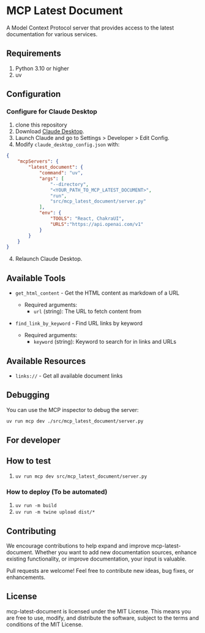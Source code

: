 # MCP Latest Document

A Model Context Protocol server that provides access to the latest documentation for various services.

## Requirements
1. Python 3.10 or higher
2. uv

## Configuration

### Configure for Claude Desktop
1. clone this repository
2. Download [Claude Desktop](https://claude.ai/download).
3. Launch Claude and go to Settings > Developer > Edit Config.
4. Modify `claude_desktop_config.json` with:

```json
{
    "mcpServers": {
        "latest_document": {
            "command": "uv",
            "args": [
                "--directory",
                "<YOUR_PATH_TO_MCP_LATEST_DOCUMENT>",
                "run",
                "src/mcp_latest_document/server.py"
            ],
            "env": {
                "TOOLS": "React, ChakraUI",
                "URLS":"https://api.openai.com/v1"
            }
        }
    }
}
```

4. Relaunch Claude Desktop.


## Available Tools

- `get_html_content` - Get the HTML content as markdown of a URL
  - Required arguments:
    - `url` (string): The URL to fetch content from

- `find_link_by_keyword` - Find URL links by keyword
  - Required arguments:
    - `keyword` (string): Keyword to search for in links and URLs

## Available Resources

- `links://` - Get all available document links


## Debugging

You can use the MCP inspector to debug the server:

```bash
uv run mcp dev ./src/mcp_latest_document/server.py
```

## For developer
## How to test
1. `uv run mcp dev src/mcp_latest_document/server.py`

### How to deploy (To be automated)
1. `uv run -m build`
2. `uv run -m twine upload dist/*`

## Contributing

We encourage contributions to help expand and improve mcp-latest-document. Whether you want to add new documentation sources, enhance existing functionality, or improve documentation, your input is valuable.

Pull requests are welcome! Feel free to contribute new ideas, bug fixes, or enhancements.

## License

mcp-latest-document is licensed under the MIT License. This means you are free to use, modify, and distribute the software, subject to the terms and conditions of the MIT License.
